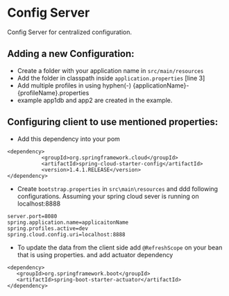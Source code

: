 # Config Server
Config Server for centralized configuration.

Adding a new Configuration:
-----------------------------
 * Create a folder with your application name in `src/main/resources`
 * Add the folder in classpath inside `application.properties` [line 3]
 * Add multiple profiles in using hyphen(-) {applicationName}-{profileName}.properties
 * example app1db and app2 are created in the example.

Configuring client to use mentioned properties:
-----------------------------
 
 * Add this dependency into your pom 
 
 ```code
 <dependency>
            <groupId>org.springframework.cloud</groupId>
            <artifactId>spring-cloud-starter-config</artifactId>
            <version>1.4.1.RELEASE</version>
 </dependency>
 ```
 
 * Create `bootstrap.properties`  in `src\main\resources` and ddd following configurations. Assuming your spring cloud sever is running on localhost:8888
 
 ```code
 server.port=8080
 spring.application.name=applicaitonName
 spring.profiles.active=dev
 spring.cloud.config.uri=localhost:8888
 ```
 * To update the data from the client side add `@RefreshScope` on your bean that is using properties.
 and add actuator dependency

 ```code
 <dependency>
 	<groupId>org.springframework.boot</groupId>
	<artifactId>spring-boot-starter-actuator</artifactId>
 </dependency>
 ```
